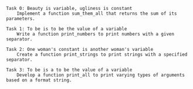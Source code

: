     Task 0: Beauty is variable, ugliness is constant
        Implement a function sum_them_all that returns the sum of its parameters.

    Task 1: To be is to be the value of a variable
        Write a function print_numbers to print numbers with a given separator.

    Task 2: One woman's constant is another woman's variable
        Create a function print_strings to print strings with a specified separator.

    Task 3: To be is a to be the value of a variable
        Develop a function print_all to print varying types of arguments based on a format string.